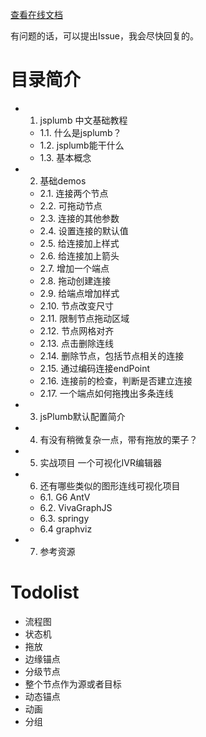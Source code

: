 [查看在线文档](https://wdd.js.org/jsplumb-chinese-tutorial/#/)


有问题的话，可以提出Issue，我会尽快回复的。


# 目录简介


- 1. jsplumb 中文基础教程
  - 1.1. 什么是jsplumb？
  - 1.2. jsplumb能干什么
  - 1.3. 基本概念
- 2. 基础demos
  - 2.1. 连接两个节点
  - 2.2. 可拖动节点
  - 2.3. 连接的其他参数
  - 2.4. 设置连接的默认值
  - 2.5. 给连接加上样式
  - 2.6. 给连接加上箭头
  - 2.7. 增加一个端点
  - 2.8. 拖动创建连接
  - 2.9. 给端点增加样式
  - 2.10. 节点改变尺寸
  - 2.11. 限制节点拖动区域
  - 2.12. 节点网格对齐
  - 2.13. 点击删除连线
  - 2.14. 删除节点，包括节点相关的连接
  - 2.15. 通过编码连接endPoint
  - 2.16. 连接前的检查，判断是否建立连接
  - 2.17. 一个端点如何拖拽出多条连线
- 3. jsPlumb默认配置简介
- 4. 有没有稍微复杂一点，带有拖放的栗子？
- 5. 实战项目 一个可视化IVR编辑器
- 6. 还有哪些类似的图形连线可视化项目
  - 6.1. G6 AntV
  - 6.2. VivaGraphJS
  - 6.3. springy
  - 6.4 graphviz
- 7. 参考资源

# Todolist


- 流程图
- 状态机
- 拖放
- 边缘锚点
- 分级节点
- 整个节点作为源或者目标
- 动态锚点
- 动画
- 分组